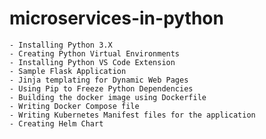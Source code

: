 # microservices-in-python

    - Installing Python 3.X
    - Creating Python Virtual Environments
    - Installing Python VS Code Extension
    - Sample Flask Application
    - Jinja templating for Dynamic Web Pages
    - Using Pip to Freeze Python Dependencies
    - Building the docker image using Dockerfile
    - Writing Docker Compose file
    - Writing Kubernetes Manifest files for the application
    - Creating Helm Chart
